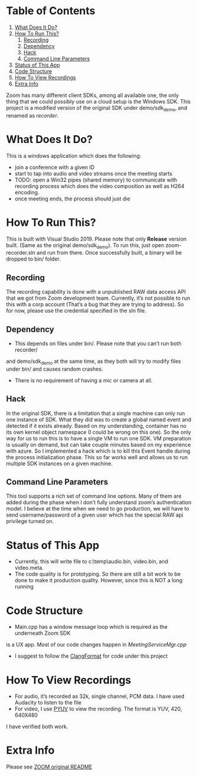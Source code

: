 
# Table of Contents

1.  [What Does It Do?](#org6c73526)
2.  [How To Run This?](#org9ad6c6a)
    1.  [Recording](#org8966a7e)
    2.  [Dependency](#orgfc338f8)
    3.  [Hack](#org2df94da)
    4.  [Command Line Parameters](#org20792de)
3.  [Status of This App](#org15dab13)
4.  [Code Structure](#org1dd4800)
5.  [How To View Recordings](#org4a739bd)
6.  [Extra Info](#org3fb39ed)

Zoom has many different client SDKs, among all available one, the only thing
that we could possibly use on a cloud setup is the Windows SDK. This project is
a modified version of the original SDK under demo/sdk<sub>demo</sub>, and renamed as
*recorder*.


<a id="org6c73526"></a>

# What Does It Do?

This is a windows application which does the following:

-   join a conference with a given ID
-   start to tap into audio and video streams once the meeting starts
-   TODO: open a Win32 pipes (shared memory) to communicate with recording process
    which does the video composition as well as H264 encoding.
-   once meeting ends, the process should just die


<a id="org9ad6c6a"></a>

# How To Run This?

This is built with Visual Studio 2019. Please note that only **Release** version
built. (Same as the original demo/sdk<sub>demo</sub>). To run this, just open
zoom-recorder.sln and run from there. Once successfully built, a binary will be
dropped to bin/ folder.


<a id="org8966a7e"></a>

## Recording

The recording capability is done with a unpublished RAW data access API that we
got from Zoom development team. Currently, it&rsquo;s not possible to run this with a
corp account (That&rsquo;s a bug that they are trying to address). So for now, please
use the credential specified in the sln file.


<a id="orgfc338f8"></a>

## Dependency

-   This depends on files under bin/. Please note that you can&rsquo;t run both recorder/

and demo/sdk<sub>demo</sub> at the same time, as they both will try to modify files under
bin/ and causes random crashes.

-   There is no requirement of having a mic or camera at all.


<a id="org2df94da"></a>

## Hack

In the original SDK, there is a limitation that a single machine can only run
one instance of SDK. What they did was to create a global named event and
detected if it exists already. Based on my understanding, container has no its
own kernel object namespace (I could be wrong on this one). So the only way for
us to run this is to have a single VM to run one SDK. VM preparation is usually
on demand, but can take couple minutes based on my experience with azure. So I
implemented a hack which is to kill this Event handle during the process
initialization phase. This so far works well and allows us to run multiple SDK
instances on a given machine.


<a id="org20792de"></a>

## Command Line Parameters

This tool supports a rich set of command line options. Many of them are added
during the phase when I don&rsquo;t fully understand zoom&rsquo;s authentication model. I
believe at the time when we need to go production, we will have to send
username/password of a given user which has the special RAW api privilege turned on.


<a id="org15dab13"></a>

# Status of This App

-   Currently, this will write file to c:\temp\audio.bin, video.bin, and
    video.meta.
-   The code quality is for prototyping. So there are still a bit work to be done
    to make it production quality. However, since this is NOT a long running


<a id="org1dd4800"></a>

# Code Structure

-   Main.cpp has a window message loop which is required as the underneath Zoom SDK

is a UX app. Most of our code changes happen in *MeetingServiceMgr.cpp*

-   I suggest to follow the [ClangFormat](https://clang.llvm.org/docs/ClangFormat.html) for code under this project


<a id="org4a739bd"></a>

# How To View Recordings

-   For audio, it&rsquo;s recorded as 32k, single channel, PCM data. I have used
    Audacity to listen to the file
-   For video, I use [PYUV](http://dsplab.diei.unipg.it/software/pyuv_raw_video_sequence_player) to view the recording. The format is YUV, 420, 640X480

I have verified both work.


<a id="org3fb39ed"></a>

# Extra Info

Please see [ZOOM original README](https://github.com/zoom/zoom-sdk-windows/blob/master/README.md)
